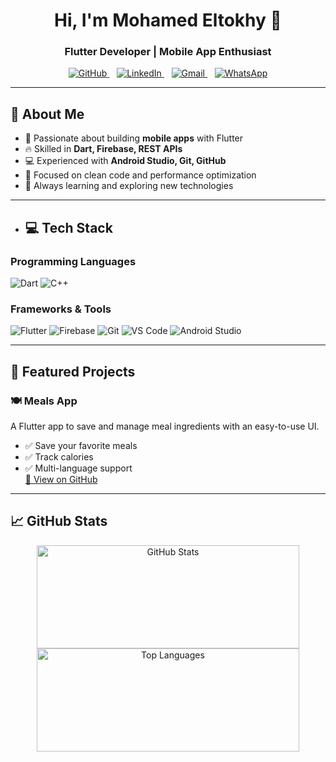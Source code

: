 

<h1 align="center">Hi, I'm Mohamed Eltokhy 👋</h1>
<h3 align="center">Flutter Developer | Mobile App Enthusiast</h3>
<p align="center">
  <a href="https://github.com/M7medEltokhy">
    <img src="https://img.icons8.com/ios-glyphs/30/000000/github.png" alt="GitHub"/>
  </a>
  &nbsp;&nbsp;
  <a href="https://www.linkedin.com/in/mohamed-eltokhy-">
    <img src="https://img.icons8.com/ios-filled/30/000000/linkedin.png" alt="LinkedIn"/>
  </a>
  &nbsp;&nbsp;
  <a href="mailto:eltokeymohamed444@gmail.com">
    <img src="https://img.icons8.com/ios-glyphs/30/000000/gmail.png" alt="Gmail"/>
  </a>
  &nbsp;&nbsp;
  <a href="https://wa.me/201060052583">
    <img src="https://img.icons8.com/ios-glyphs/30/000000/whatsapp.png" alt="WhatsApp"/>
  </a>
</p>

---

## 🚀 About Me
- 📱 Passionate about building **mobile apps** with Flutter  
- 🔥 Skilled in **Dart, Firebase, REST APIs**  
- 💻 Experienced with **Android Studio, Git, GitHub**  
- 🎯 Focused on clean code and performance optimization  
- 🌱 Always learning and exploring new technologies  

---


- ## 💻 Tech Stack

### Programming Languages
![Dart](https://img.shields.io/badge/Dart-0175C2?style=for-the-badge&logo=dart&logoColor=white)
![C++](https://img.shields.io/badge/C++-00599C?style=for-the-badge&logo=c%2B%2B&logoColor=white)

### Frameworks & Tools
![Flutter](https://img.shields.io/badge/Flutter-02569B?style=for-the-badge&logo=flutter&logoColor=white)
![Firebase](https://img.shields.io/badge/Firebase-FFCA28?style=for-the-badge&logo=firebase&logoColor=black)
![Git](https://img.shields.io/badge/Git-F05032?style=for-the-badge&logo=git&logoColor=white)
![VS Code](https://img.shields.io/badge/VS_Code-007ACC?style=for-the-badge&logo=visual-studio-code&logoColor=white)
![Android Studio](https://img.shields.io/badge/Android%20Studio-3DDC84?style=flat&logo=android%20studio&logoColor=white)


---

## 📂 Featured Projects
### 🍽 Meals App
A Flutter app to save and manage meal ingredients with an easy-to-use UI.  
- ✅ Save your favorite meals  
- ✅ Track calories  
- ✅ Multi-language support  
[🔗 View on GitHub](#)

---

## 📈 GitHub Stats
<p align="center">
  <img src="https://github-readme-stats.vercel.app/api?username=M7medEltokhy&show_icons=true&theme=tokyonight" width="420" height="165" alt="GitHub Stats" />
  <img src="https://github-readme-stats.vercel.app/api/top-langs/?username=M7medEltokhy&layout=compact&theme=tokyonight" width="420" height="165" alt="Top Languages" />
</p>






